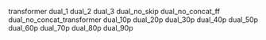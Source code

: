 transformer
dual_1
dual_2
dual_3
dual_no_skip
dual_no_concat_ff
dual_no_concat_transformer
dual_10p
dual_20p
dual_30p
dual_40p
dual_50p
dual_60p
dual_70p
dual_80p
dual_90p
